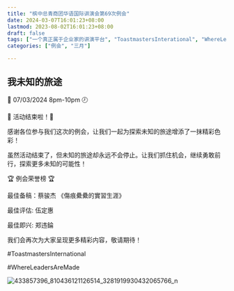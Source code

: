```yaml
---
title: "槟中总青商团华语国际讲演会第69次例会"
date: 2024-03-07T16:01:23+08:00
lastmod: 2023-08-02T16:01:23+08:00
draft: false
tags: ["一个真正属于企业家的讲演平台", "ToastmastersInterational", "WhereLeadersAreMade", "蔡骏杰", "伍定惠","郑违錀"]
categories: ["例会", "三月"]

---
```

 
## 我未知的旅途

📅 07/03/2024 8pm-10pm 🕗

🎉 活动结束啦！🎉

感谢各位参与我们这次的例会，让我们一起为探索未知的旅途增添了一抹精彩色彩！

虽然活动结束了，但未知的旅途却永远不会停止。让我们抓住机会，继续勇敢前行，探索更多未知的可能性！

🏆 例会荣誉榜 🏆

最佳备稿：蔡骏杰 《傷痕纍纍的實習生涯》

最佳评估: 伍定惠

最佳即兴: 郑违錀

我们会再次为大家呈现更多精彩内容，敬请期待！


#ToastmastersInternational

#WhereLeadersAreMade

![433857396_810436121126514_3281919930432065766_n](https://github.com/ytyeoh/tmc/assets/40177121/1068e779-5a98-421b-a97b-a791152a80d5)
